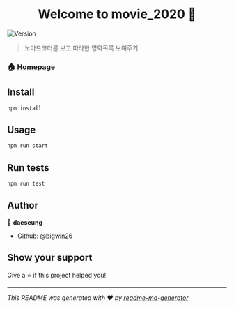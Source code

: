 <h1 align="center">Welcome to movie_2020 👋</h1>
<p>
  <img alt="Version" src="https://img.shields.io/badge/version-0.1.0-blue.svg?cacheSeconds=2592000" />
</p>

> 노마드코더를 보고 따라한 영화목록 보여주기

### 🏠 [Homepage](https://bigwin26.github.io/movie_app_2020/)

## Install

```sh
npm install
```

## Usage

```sh
npm run start
```

## Run tests

```sh
npm run test
```

## Author

👤 **daeseung**

- Github: [@bigwin26](https://github.com/bigwin26)

## Show your support

Give a ⭐️ if this project helped you!

---

_This README was generated with ❤️ by [readme-md-generator](https://github.com/kefranabg/readme-md-generator)_

